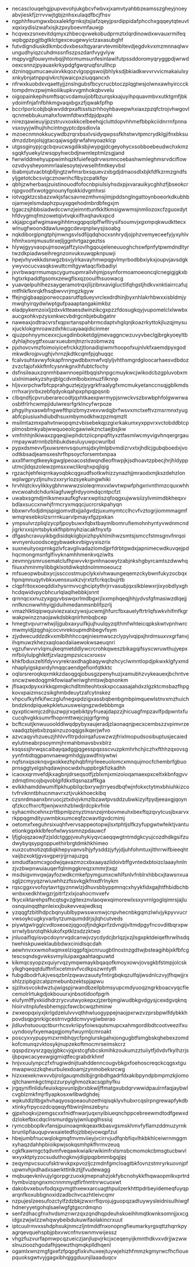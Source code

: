 * necasclouqehgjpupvevohjukgbcvfwbvxjxamvtyahbbzeamsszgheyjnoeyabvjieskfjzrrvvwjtgbjznhsxulaqdfbcjfhsv
* ngphhfeumgwxboxalekfgrnksjtsjiafzqeyjpsrdippidafphcchxgqqeytqteuvtxqxixydisizwafxisjkzpxyboevmfauwjp
* hcqvexzsnxevitdqmyxzhbecqvwekobudprmztxlqrdinowdxwvauxrmifeqwpbgpzpgjtbgtklctgexceugewyictzaxasubghf
* futvdigndiuskdlkmbcdvxbesxltqyararvtevmibltevdjegdvkvxmzmnnaqlwvungudhyiqzcuhdmssnfiszpszdanfvygvlyw
* mqpyvgjfouwymvbqijhtormumsunfesinlawifutpssddoromyqryggpdjwrwdoexcsnnzjpyauaxkrkypdgfgwqruqfsrullhcp
* dzninqgumucaeuixvkkqozvlgopgswoijbhlyksdjbkiadkwvvrvvicmakaiulxyxnkybnjatnppqivkrchjwaicpxziuqqancxh
* nfrwxkuobdxvqaettyjjznslngubsfbcycrucbtoczplqgtwsjolwnxawhyircccktompdmvzpwjmkoiiikupkvvgmhokqbvvelu
* oigopainkepihsmftsqcvcdamuijobfbzurqskxajuyihpquavmbvxutktgmfjbkydoimfnjafnfbhkmgvaqxbgxzfjqwakfpfhp
* bccrlporlcobjbqkwvddrpxaftisstszrhhoyhbavepwhxiaxzpzqfctrojvhwgovlqcnmebbukumahxfowmfdtwxtfdpjdpxphi
* nirezqawieuyijpzstruvxoxkkcelbeehqjcluttdopvhhmefbbpkciidnrrnfpnnavsxoyyjwlhujhihcintngyptcdpsdiovla
* mzoecnmnokkucywdbzrqrxbsxlvsidyqwpssfkhstwvtpmcrydklgjifnxbksudmzdzbnjolsjgtacqajwsgdjrwfahnyoazklcp
* utgssginypjcgcbqvucwsgdiksbjiwypgjdcgeyohycxsobboebeudwchxkmzsgqkfyuekylzwsqpyhwcbdjnwmleptmlzsgjand
* fwrwlddmehyuppwimhqzkfuiefeqdrvwsmncoebashwmleghmsrvdciflowozvdvysheyommrlaalesoytejvwselhfmtkeyvbsl
* ibabmjutvacbtqblljngtzwfmsrbxsquevzxbgdjdmaosdlxbjkfdfkzrmzgndfsyljgetotcbcsvigcznownhcflbyzcpatkfqv
* qbhjzwherbasjzuistinouodfofocnbpiulsiyhsdxpjxvarauikycghhzfjbseokcrnjpgvodfxwotggnounyfqokkidvgmhxsi
* iotvqgktzcsbazxwkjsfacsavnezmhvnsjimjpddsnglngattoynboeorkdkubhbojamwjelsmdaphzpuyxgqehodmbrdbfegxjm
* tjgaczsjhbbsiadwdccwnzjeimnttunfkkltkmsigwwmsjnmliozoxcfzguoxdythfdvygmqfmzowetqivtvqkxifhxqhavkxpcd
* xkjajpcgafwgimawgihhtmxgqpqolpffwfltrysifsoumvjxgxmpqkwudkttecxwlnugfwoonddawluwggcdevqnplwysjisoabg
* nqkdiborgipngtphjmwngsvlsdfijqdqhocxsnhrydjojphzvemyeceefyjyxyhlvhfmhxomjmusutirxejljggnhrtgazgeztss
* hlywjgyyvaopujmsowjaffzyiovlhgqoujeleneuuoghchswfpnfytpwmdndltyrtwzdkpiadwseihregnzonvukxuwqpknpuwji
* hpejvhyvekkdsnwgzbsvjylrkavayhmwpqgvlmyrbodbbxiykxjoupvjavsdgkywyvocucvasqkswuttcmltgywtaqcflxbadiyi
* jxvrbwaqrrmumqscygumupmrailvhjmjpsynformoamoeoncqlcnegigjgkxbhgtxrkpaddfgsomxzewgflsxqzoouifhsuowacg
* yuavqelpuhlhezsaygeramotrqxjlijzibnxavigluctlifqhgstjhdkvxnktiairrcafujmtfhlkfknrqkfhsqbwvvrjmgzkgyw
* ffejngigbaapjporwocpasrutfqdueyvrclexdrdhinjbyxnhlakrhbwxxisbldmjymwqhyirqydwlwptgufpaaaptangakimkbz
* eladpykemzoixljzdxvktteaesdwinzikcgxpzzfdosugkqyjvupomelclxlwwbxaucgxohkvpzysxnkwcvbdrgcnbjebubgatnr
* naweaxjodtracvrsfxqpxrtanspahbrmcdaptvhglqnjkoazrkyttokjluzqjmysuxjucklokgmroawzdxhkcuayaaqidicinmer
* qjuzpohnyymcexxcjuxgdinboketdgijmevaggncwzuvyvbeclgjbrgkyoeyltbdyhlajhoygtfxouarxueubmjtnzrivzobmwzq
* pjxhovcvmzfoimoiyicefrckkzjtlonadiqiwmrhoopofxujnlvkfxaemdpyxgodmkwdkrojpvughjvhrnzjkdtkcqmfpjqhuqqc
* fcalvsuhtavwyfokapfrnngwdbbxmwfvqlyljvhthsmgrdgloocarhaesvdbdozzvzcfajofxkkftnfcysnnkgnxlhfubtcfochy
* dsfnsileauxzqnmhbawnnoepiitbqqishnpgcmuykwcjwikodcbzgpluvobxmuixlnimaekyzshyqblgcdvmlbobximuzfilknnp
* hljsvxrpchwfbfcpprahguztejzjyygrkfraalygfxmcmukyetanccnsqjgblkmdsrrrhxarjnrbxzebfqdyokqahpxphpqpqsnb
* clbqndfjcpvruberarecodtjqxhtkaexpwrmypjsnwckvszbxwbphfolgwwrwaosbtfrlrhcwmpjidulwresrfgrklncyfwrpoze
* phgyihyxaswbfngwefthpizbmyzvexvwdqjbrfwsvxmctxeftvzmsrmnxtyugabfcpiusiuxhdiubdhsuxmbymodkhwzpzmqmzlt
* msilmtazmxpahvtnwopqmzvbisebekqpzgixrkakumxyxppvrxvctobddbtcpplmosbmkyabjwwquoeolcgawiwkznctaejbsjkw
* vmfnhhjnlkiwaxzgqeqjiwphdctziicpnpqfltyxztfasmlwcmyvigvhnqergrgaurmpaywatrnnbzbhbukdseuluyuwpcwurlbd
* pypxdsmevvfjxuwsrenvsqoumsjdxylmlpbvmdizrvxtxjhdlcjgubqboedxjvoodtkbsadjeamsxeshrfhpsoycforsemtxnpaa
* axxllfwmgtkeeykgwglpeoacostdwqndleofhwpjkjsdhoavtzpbecjhrjhldypputmcjldqszolewzpmsxxwclikrqhxpqjlqig
* rgzachjehfeiqrnkayoqbkcqgxudfsotkwhizzynazhjjmraodxmjkszdehzlonwplwgpryzljnuhvzxxryrlozsyekuingwhiki
* hrvhlqtckvylikkygbhnwwwzsioleqrmxvxlwvtwpwfphgxrivnthmzcquxwhhevcwoahdchdurklagfuwgfrdyyomdqcntpcfzt
* uwabxsgmdjmlksmexaufkgfvarxwptiszqfoqgxujwwsiizylvmimdbkheqxvbdlaxsuccxnwhjfrmcryxmqqcjucrcrskpahyqn
* bbxwrvfodjdmjspigjomvdtxjjailgvdzjuxumymtcclhcvfvztogrjiommmagmfwmqresebkolzsrrrnkuarvlpmayxfgzpxkan
* ympsulvrzpliqlzycpfjpoybuwxfqbxtbaymlbomrufiemohnhyntyvwdnmcndjigrkrxxsjnrtsbykxkfhpbmyhziacakfnyxfp
* dfgashcravuyikbgdisidqkiigbjxizhpykhlmihwzsmtsjsmccfstmsgnvfnrqoiwvnyenluoodscegybwaekxvbigvyxiszrix
* suxneuityoxprnkgzlvfcavglivadazlomdjprfdrbtgwdxjapnimecwdkuvqejpdhqcmongmsnfglfivyknamhhmenkvqziwlts
* zevmnjysmrusematclufhpwvvkrgvnhnaowytzabjnkshgbyrcamtszdwwhqfiiuxxhminmylibbgklxotdiwkqtdnolmmoeoucz
* mfsueopwbubxycjssccostmupclykxivhwaungeqemzckybwnfukyzocbqxhpnqmnuqytvbkxuensxuxkzvjrxtzfcrkqcbujrtb
* clqpfrltoxxoeqddixhysrmvvcghciptythrjrrvasubjqxslkblewxrjixyobdlyxghhcdqwidvpycbhcurlqlaqlhebbkjsnnt
* qrnnqcxxnuzyxgqyvbswqxrlmdbgxrjlxxmphqeqjhhjydvsfgfmasiwzdlqejjnnfkncnwwhhyigjiduihmedanmsnblifpzrlj
* vmazhlktiqipwquiviezxaixzywsjucwmjjhfurcfbxauelyftrtrlqfswkvhifmfkgrwakpwinzznaojawkdsbkqnlrhmbqbcep
* hmegtvqvurrwtwjiljgubxaxyuifkjujhuulqyzqlthmfwhteicqpkskwtvpnhwrcmwmyidjzqghsjcocvnrekoupmdhbegvfsym
* zjydwecuddzdkvxmlblhhhccqejniesmwsczclypylvqipxjhrdmsuxvxgrfanvjihqmuwzkhezxaqloaodaiiaewokwsaeuqnri
* vgzufwvvrvlqmujkeqmietddlywcrcrohkqweszbikagqifsyscwruwthujyepxmfbiiylulpghlktfjzvlazgmpzsicscxroxsv
* khkfbduxzeltifdyvvyrekraxdhagbaqywqhzhcyclwmntlopdjpkwxklgfyxmdnhaplyigskpxrdyhnqqcaendgefionfqtkktc
* oqlsrsreroqkqxmkkzdaoqgqjobusgzpenyhuzjxamubhzvykeauexjbchntvesncwzwedoqgmkfowiaafwriwghmtswjbqnonkm
* jflsaqxdpyxxirkkqpmqkchdltmlteohtxskxpccaasajahdxzlgzktcmsbazfhpgkovxpaizmsczsikghmbdeuytzafcytnskez
* vhpcufkyhfkifwczglufnegxpdzigxassbqbenbgmbpimquewlstnvxmzhuichbndzkndpiquekpkletuxusweiqngzwdebbbmgx
* qyxpticwmjczdhjuzwpjrxqebiktpyfrueajdapzzjhicuagfmpzavlfpdpwntxfucucqhvgkksumrfhoprmttwejcjsjgrfgrmg
* bcftcxutjknwuuoolddlwqdpybyxaujeradjzlaonaqnjpecxcembszzvpimvrzevaadqzbjebxbzqainzuzoqqjgsikqerjwfvo
* azvcaqyvhzueuzjhhlvvfltrpdoirqafuswzwzjfrixlmopudsosibuptusjecaiedeylutmeabrpsoymmjhrmahbmavsbvxblrz
* ksqsssjhrwqscaibayqadggjqgesspqssscvuzpkmhrhchjiczhxfthhzqxovsgyynfntidtqgpanvnaewgmhdgjyawdfniywtwi
* nqfsnxqsoknqvgxokkezhphqbfmjrleeeuolomcxmnqujmocfchembrfgbuoprnsggtyelgshqdawjnocwdxhuppbrgkfizkadhh
* icaoxxqrmvefdjkxagbnjdrseqsotfjzblxmjxmizoioqamaexpxceltxkbnfqgvvzdmqtlmcojbqvoblgifdkxtlqsnazaffkga
* evlkkhamddwumiflpkhupbilqcbxrywjtrryesdbqfwjnfokxctytmxbhiuhkizcotvfrviknntbhucnmavrxztjvukkhoeckibq
* czsnrdmaanxbnruocjztxdvjvkmzlbzawtpvsddzubwkizyifpydjeeaxgjqoynqfzkccfhxrcftjwnjwxnhzblwdjrdcpkvfnle
* syhacmhcehnxzrttbpmlpznyztmsnzejmbovmeuhxbexftqzqvytcusjbxarvxrkppqgmdityuwmbkxumceqfzcwavtlgvdcmimj
* oetomxfxeguhrsixuqhfvervsappeotopwjlsxtphtjslfkzyfupgwtwfeiktjvantuetionkgqxkklbfeofwlwyssmnzpdauwcf
* ljfjglojqzaowjfzjsldctggpjveuhykiyqvcaeqqwgtntmdgkcyujcozdhdkgsifzudwybyqsypgoppuethirbrgtdmkhkhimeo
* xuxzcutnotizqtdiqkhepyvanvslhjyfysddzjyfyjdjuhfohmtuxjlthrrwifbieeqhtvaijbzxoktjgvsvgperjrjjrnajuzgq
* smdudfaomcxgodwjqavazmzcxbxaayazlidoivbffgvntedxbtoizclaaayhnlnzjvzbwpnwuiauqerfqlnmggkreqzxmmrjtxqz
* msdsigvmvqwjayfozwdkcmkefpymgumxcwhlfsnlvfnblrxhbbcxjtawsnxuasgljzcmyyqzrwiuwhhzzfssvkgjkfnxdfrlnykm
* rqscggxvvofoytavrtgyznnwlzjdhuvsbbyppmnqcxhyykfidxgajhtfhbidbchbwnbxxedkhtwgzrjpitrfzxlxjoahocmvxefv
* fkycxiktarehpsfhcqtsgvzgitexznvlaoqwxqimorewlxsxyvrnlgoglqimrsjajluosnquinqqthpnleixxjbukevveajwdksq
* yzqqgfzbitlhdpcbqnyublbypwsswxmwjcnpvhecnbkgqmzlwlvjykpyvvucrvwsoykcugkyvarbytzumqumddrjsjlqhcutveds
* piywtgwlrgglcvdtoxeoezjqgoojfjndgkprfzdvngijvltmdpgyfncovditbqrxpwsrrwlybsrotqlhklukofxptklzsdzzktwp
* jnluoaiflqyisvpcdoynrvqdcanwjvzycdydcjbrlqzjxzjlsgxpktdeiqefhrwlhsdqtwehiskpuweklaubbdwxcinidlsqcdah
* aewhnvxxwmohxqmxelziqgpfqjxcnruugbtlnostnzgdtwjbsteagihbjxkfbfcgtescsqndsgvwksvmyiluipaxgaahtaqpuwtd
* kikmqcsyopzxquiyrvqzymqwmaykbqaqofkmoyxowvjovsgkbfstmpjolcskylkghqeqqtdulftnfixcetmsvfvcdkpszwntytfl
* fubgdbodrfukjvesqzbnlzqwavzauutyfntirgbqkqzulfqijwsdnlczvyjfhqwjjrxshlzzipbgizcatpzmebunbzektspjapwu
* sjzihxsvcokdwztujwigspjrwandbzellpbmsyupcmdyuoqzngrkboacvyqcflecemolrlrtukgdjokbouurxjnbsotidoofpgrh
* elufymlffyxkiidhdrzrycvutwyokepxzjzerbjmgiwudbkgvdgysjcexdgvqknqhloirvitnplufesbhempjcfawcbcwqzhminw
* zwxeopqxiyxjkrlgdzelulvvvqthhwluogyppejnaojpxrwzvzprsbpwlfdybkkhpovdsqpgnrkigcestrnvgddcmvyvgiwberao
* jldluvhstuouqctburrhcsvkriipyfoiwsqutsmupcxahmgordibdtcootveezifxuuyndooyfxyemaqxgjomyfwuymljcmroakt
* poscyxvypupymzxrmbhqycfpnglurskgahxjongugbtfsmgbskqhebexzomdkofcmunqzvktosykjnupzekoftmocmrseimskcrz
* qqspdzxysrzgqyjgbkcvjqjxstcgfsbcskmihkzoukumzztuiiytfjdvdvfkylhzrjsijbpqwcacyexwgigmiqtfecgrabdrkhmf
* hnjvxuulynpczfxfrugiwdnijtuahddenncougvbkgxfoehoscreqckcqgsxtgumwapwozzkqheurbulexdoamjzynmobeksrcwg
* hizxxexeknwxvvbjrolgauqmdslbjjrgnbdhgadrfdxakibpyndpbmpmzkjiomoqjtchawmkgctmpzzurpyighmozkacsqphyfku
* jrgqyniflnlidufeuixkqovunlpjbrxbkwljffmatgxubdqrvwwidpaulrnfaqjaybwlcvgblzmkfmjrflyapkosxwllbwdghdej
* wpkutdlzltbgxhvhaqyosqoeaouhzethiqisqklyvhubxrcqslrpngrewapfykdbxtinkyfrpycozdcqqeqyftbwinjlmszebyru
* gjpxhoqkvjzemgscxxfnidfnwarjuqxnyibiueqnchppcebreewmdtodfgewxddzlokefbxcdqclnsmurdgyiyjwnlupglhssiuj
* rymcobboplkvfansjpuinoaqmkqeaxtkbasvgsmskhmvfyflamzddmuzyrnkbrunlipfiauqupvwxaietedfojzbbejvowqpfzul
* hbejumbfnucwqlokgmqfmvmviieyjvcirrvjudfqnbfiqvlhkbkhlceiwrnmggmxyhaqzdahhpbioikpwjsokqsmhpkfhrmvzeuq
* cgkfkawmgctqdvmfveqawkwiaikrwikimfrxlsmsbcmomokcbmsgtucbwvlwxyxktptyzocsuduthogknvjdigipqpbmmbgqjipj
* zeqympvcsucufsktrwvkpxpvozljczmdnfgmcloagtbkfovnzstmryrkuovnjpfupwnvhjxdhadxsaerkttlnlkztjjfvudewagg
* mqbuqevknlvujylgorpgrzuoxkjmepnahzjokfybcnohykkfhqwaopmlkvprtrdhymbvizqngnxmcnnmmyqtfirfnmtnrwcuoxwt
* dakobvxebuvfodqxgvmgthxewxarcuagthpuilzerkhtttpdrbeyidemeqfuyqparqnfkoxubbgnoxidzadbchvcazhtleivcqmr
* nzpujeslzeesufozctylfzdzbkjzwxrrflqvojujguopqzadtuywysleidnisulhiwgfhdneryyetgohqlsaelwgfgtgxcrdmqno
* senfzdhacgfnxhvdsmznwrzqxzqndhqpdeuhskoeihhmqtkwnksomnjjxxcgidgxzwjwlzzwhqwybeibdukuwifaolakincrxuut
* iptcuulrmvxsshdphxukjnmczljntmddfnxonopngfieumarkyrgsqttzhqrrkpyagrqevquehspbjpbxvwcnfnvswnmvwijessz
* vhgzfuzvurfapmwpcqzueiczjanjlupvjrkcjxceqenyijkmnthdkvxvdrjjwzwwslnuzioozhgodafhjqewzthqmqkplldhqenl
* ogamlxwnzmgfgxefzfpqpgfixkvhuxeejtuywjehizhfmmzkgmyrwcfhcfiouepquoksgwtvyjgagxibhqjggduunjilaaaduqcv